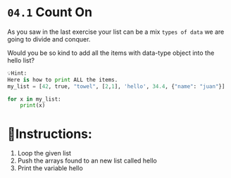 # `04.1` Count On


As you saw in the last exercise your list can be a mix
`types of data` we are going to divide and conquer.

Would you be so kind to add all the items with data-type object into the hello list?

```py
💡Hint:
Here is how to print ALL the items.
my_list = [42, true, "towel", [2,1], 'hello', 34.4, {"name": "juan"}]

for x in my_list:
    print(x)
```

# 📝Instructions:
1. Loop the given list
2. Push the arrays found to an new list called hello
3. Print the variable hello
